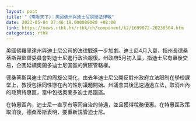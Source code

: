 ```yaml
---
layout: post
title: "《環看天下》：美國佛州與迪士尼展開法律戰"
date: 2023-05-04 07:46:19.000000000 +08:00
link: https://news.rthk.hk/rthk/ch/component/k2/1699072-20230504.htm
categories: rthk
---
```


美國佛羅里達州與迪士尼公司的法律戰進一步加劇。迪士尼4月入稟，指州長德桑蒂斯與監督委員會對迪士尼進行政治報復。州政府5月初入稟，指迪士尼有幕後交易，企圖延續奧蘭多迪士尼園區的實際管轄權。

德桑蒂斯與迪士尼的周旋公開化，由去年迪士尼公開反對州政府立法限制在學校課堂上，教授包括同性戀在內的性別議題開始。州議會其後迅速通過立法，取消州內的政策特惠區，當中包括奧蘭多迪士尼園區。

在特惠區內，迪士尼一直享有等同自治的待遇，並且獲得稅務優惠。在特惠區政策取消後，德桑蒂斯表明，要重新規管迪士尼。
